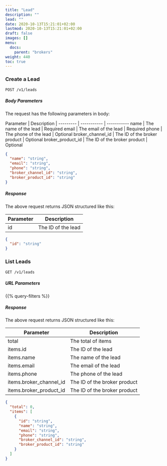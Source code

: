 ```yaml
---
title: "Lead"
description: ""
lead: ""
date: 2020-10-13T15:21:01+02:00
lastmod: 2020-10-13T15:21:01+02:00
draft: false
images: []
menu:
  docs:
    parent: "brokers"
weight: 440
toc: true
---
```


### Create a Lead

`POST /v1/leads`

##### Body Parameters

The request has the following parameters in body:

Parameter | Description |
--------- | ----------- | -----------
name | The name of the lead | Required
email | The email of the lead | Required
phone | The phone of the lead | Optional
broker_channel_id | The ID of the broker product | Optional
broker_product_id | The ID of the broker product | Optional

```json
{
  "name": "string",
  "email": "string",
  "phone": "string",
  "broker_channel_id": "string",
  "broker_product_id": "string"
}
```

##### Response

The above request returns JSON structured like this:

Parameter | Description
--------- | -----------
id | The ID of the lead

```json
{
  "id": "string"
}
```

### List Leads

`GET /v1/leads`

##### URL Parameters

{{% query-filters %}}

##### Response

The above request returns JSON structured like this:

Parameter | Description
--------- | -----------
total | The total of items
items.id | The ID of the lead
items.name | The name of the lead
items.email | The email of the lead
items.phone | The phone of the lead
items.broker_channel_id | The ID of the broker product
items.broker_product_id | The ID of the broker product

```json
{
  "total": 0,
  "items": [
    {
      "id": "string",
      "name": "string",
      "email": "string",
      "phone": "string",
      "broker_channel_id": "string",
      "broker_product_id": "string"
    }
  ]
}
```
